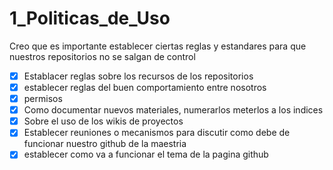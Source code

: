 # 1_Politicas_de_Uso

Creo que es importante establecer ciertas reglas y estandares para que nuestros repositorios no se salgan de control

- [x] Establacer reglas sobre los recursos de los repositorios
- [x] establecer reglas del buen comportamiento entre nosotros
- [x] permisos
- [x] Como documentar nuevos materiales, numerarlos meterlos a los indices
- [x] Sobre el uso de los wikis de proyectos
- [x] Establecer reuniones o mecanismos para discutir como debe de funcionar nuestro github de la maestria
- [x] establecer como va a funcionar el tema de la pagina github
